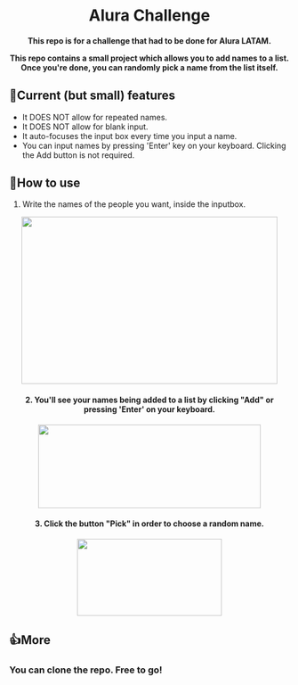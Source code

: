 <h1 align=center> Alura Challenge </h1>

<h4 align=center>
This repo is for a challenge that had to be done for Alura LATAM.

This repo contains a small project which allows you to add names to a list.
Once you're done, you can randomly pick a name from the list itself.
</h4>

## 📲Current (but small) features
* It DOES NOT allow for repeated names.
* It DOES NOT allow for blank input.
* It auto-focuses the input box every time you input a name.
* You can input names by pressing 'Enter' key on your keyboard. Clicking the Add button is not required.

## 🤔How to use
1. Write the names of the people you want, inside the inputbox.
<p align="center">
  <img width="460" height="300" src="https://i.imgur.com/qrw6nIt.png">
</p>

<h4 align=center>2. You'll see your names being added to a list by clicking "Add" or pressing 'Enter' on your keyboard.</h3>
<p align="center">
  <img width="400" height="150" src="https://i.imgur.com/s8u5Wuh.png">
</p>

<h4 align=center>3. Click the button "Pick" in order to choose a random name.</h3>
<p align="center">
  <img width="260" height="138" src="https://i.imgur.com/LUlxeum.png">
</p>


## 👍More
<h3> You can clone the repo. Free to go! </h3>
